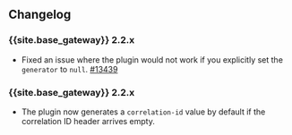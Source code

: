 ## Changelog

### {{site.base_gateway}} 2.2.x
* Fixed an issue where the plugin would not work if you explicitly set the `generator` to `null`.
   [#13439](https://github.com/Kong/kong/issues/13439)

### {{site.base_gateway}} 2.2.x
* The plugin now generates a `correlation-id` value by default if the correlation ID header arrives empty.
